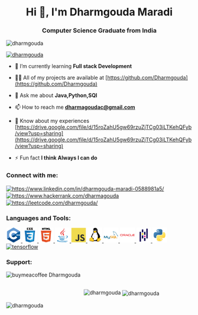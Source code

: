 <h1 align="center">Hi 👋, I'm Dharmgouda Maradi</h1>
<h3 align="center">Computer Science Graduate from India</h3>

<p align="left"> <img src="https://komarev.com/ghpvc/?username=dharmgouda&label=Profile%20views&color=0e75b6&style=flat" alt="dharmgouda" /> </p>

<p align="left"> <a href="https://github.com/ryo-ma/github-profile-trophy"><img src="https://github-profile-trophy.vercel.app/?username=dharmgouda" alt="dharmgouda" /></a> </p>

- 🌱 I’m currently learning **Full stack Development**

- 👨‍💻 All of my projects are available at [https://github.com/Dharmgouda](https://github.com/Dharmgouda)

- 💬 Ask me about **Java,Python,SQl**

- 📫 How to reach me **dharmagoudac@gmail.com**

- 📄 Know about my experiences [https://drive.google.com/file/d/15roZahU5gw69rzuZjTCg03iLTKehQFyb/view?usp=sharing](https://drive.google.com/file/d/15roZahU5gw69rzuZjTCg03iLTKehQFyb/view?usp=sharing)

- ⚡ Fun fact **I think Always I can do**

<h3 align="left">Connect with me:</h3>
<p align="left">
<a href="https://linkedin.com/in/https://www.linkedin.com/in/dharmgouda-maradi-0588981a5/" target="blank"><img align="center" src="https://raw.githubusercontent.com/rahuldkjain/github-profile-readme-generator/master/src/images/icons/Social/linked-in-alt.svg" alt="https://www.linkedin.com/in/dharmgouda-maradi-0588981a5/" height="30" width="40" /></a>
<a href="https://www.hackerrank.com/https://www.hackerrank.com/dharmagouda" target="blank"><img align="center" src="https://raw.githubusercontent.com/rahuldkjain/github-profile-readme-generator/master/src/images/icons/Social/hackerrank.svg" alt="https://www.hackerrank.com/dharmagouda" height="30" width="40" /></a>
<a href="https://www.leetcode.com/https://leetcode.com/dharmgouda/" target="blank"><img align="center" src="https://raw.githubusercontent.com/rahuldkjain/github-profile-readme-generator/master/src/images/icons/Social/leet-code.svg" alt="https://leetcode.com/dharmgouda/" height="30" width="40" /></a>
</p>

<h3 align="left">Languages and Tools:</h3>
<p align="left"> <a href="https://www.w3schools.com/cpp/" target="_blank" rel="noreferrer"> <img src="https://raw.githubusercontent.com/devicons/devicon/master/icons/cplusplus/cplusplus-original.svg" alt="cplusplus" width="40" height="40"/> </a> <a href="https://www.w3schools.com/css/" target="_blank" rel="noreferrer"> <img src="https://raw.githubusercontent.com/devicons/devicon/master/icons/css3/css3-original-wordmark.svg" alt="css3" width="40" height="40"/> </a> <a href="https://www.w3.org/html/" target="_blank" rel="noreferrer"> <img src="https://raw.githubusercontent.com/devicons/devicon/master/icons/html5/html5-original-wordmark.svg" alt="html5" width="40" height="40"/> </a> <a href="https://www.java.com" target="_blank" rel="noreferrer"> <img src="https://raw.githubusercontent.com/devicons/devicon/master/icons/java/java-original.svg" alt="java" width="40" height="40"/> </a> <a href="https://developer.mozilla.org/en-US/docs/Web/JavaScript" target="_blank" rel="noreferrer"> <img src="https://raw.githubusercontent.com/devicons/devicon/master/icons/javascript/javascript-original.svg" alt="javascript" width="40" height="40"/> </a> <a href="https://www.linux.org/" target="_blank" rel="noreferrer"> <img src="https://raw.githubusercontent.com/devicons/devicon/master/icons/linux/linux-original.svg" alt="linux" width="40" height="40"/> </a> <a href="https://www.mysql.com/" target="_blank" rel="noreferrer"> <img src="https://raw.githubusercontent.com/devicons/devicon/master/icons/mysql/mysql-original-wordmark.svg" alt="mysql" width="40" height="40"/> </a> <a href="https://www.oracle.com/" target="_blank" rel="noreferrer"> <img src="https://raw.githubusercontent.com/devicons/devicon/master/icons/oracle/oracle-original.svg" alt="oracle" width="40" height="40"/> </a> <a href="https://pandas.pydata.org/" target="_blank" rel="noreferrer"> <img src="https://raw.githubusercontent.com/devicons/devicon/2ae2a900d2f041da66e950e4d48052658d850630/icons/pandas/pandas-original.svg" alt="pandas" width="40" height="40"/> </a> <a href="https://www.python.org" target="_blank" rel="noreferrer"> <img src="https://raw.githubusercontent.com/devicons/devicon/master/icons/python/python-original.svg" alt="python" width="40" height="40"/> </a> <a href="https://www.tensorflow.org" target="_blank" rel="noreferrer"> <img src="https://www.vectorlogo.zone/logos/tensorflow/tensorflow-icon.svg" alt="tensorflow" width="40" height="40"/> </a> </p>


<h3 align="left">Support:</h3>
<p><a href="https://www.buymeacoffee.com/buymeacoffee Dharmgouda"> <img align="left" src="https://cdn.buymeacoffee.com/buttons/v2/default-yellow.png" height="50" width="210" alt="buymeacoffee Dharmgouda" /></a></p><br><br>


<p><img align="left" src="https://github-readme-stats.vercel.app/api/top-langs?username=dharmgouda&show_icons=true&locale=en&layout=compact" alt="dharmgouda" /></p>

<p>&nbsp;<img align="center" src="https://github-readme-stats.vercel.app/api?username=dharmgouda&show_icons=true&locale=en" alt="dharmgouda" /></p>

<p><img align="center" src="https://github-readme-streak-stats.herokuapp.com/?user=dharmgouda&" alt="dharmgouda" /></p>

